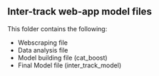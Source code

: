 ## Inter-track web-app model files
This folder contains the following:
- Webscraping file
- Data analysis file
- Model building file (cat_boost)
- Final Model file (inter_track_model)
